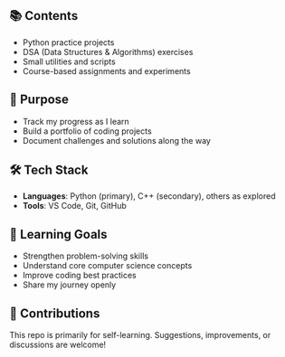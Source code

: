 ## 📚 Contents  
- Python practice projects  
- DSA (Data Structures & Algorithms) exercises  
- Small utilities and scripts  
- Course-based assignments and experiments  

## 🚀 Purpose  
- Track my progress as I learn  
- Build a portfolio of coding projects  
- Document challenges and solutions along the way  

## 🛠️ Tech Stack  
- **Languages**: Python (primary), C++ (secondary), others as explored    
- **Tools**: VS Code, Git, GitHub  

## 📖 Learning Goals  
- Strengthen problem-solving skills  
- Understand core computer science concepts  
- Improve coding best practices  
- Share my journey openly  

## 🤝 Contributions  
This repo is primarily for self-learning. Suggestions, improvements, or discussions are welcome!  
